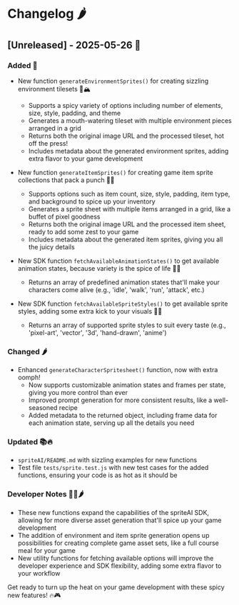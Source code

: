 # Changelog 🌶️

## [Unreleased] - 2025-05-26 🚀

### Added 🎉
- New function `generateEnvironmentSprites()` for creating sizzling environment tilesets 🌳🏔️
  - Supports a spicy variety of options including number of elements, size, style, padding, and theme
  - Generates a mouth-watering tileset with multiple environment pieces arranged in a grid
  - Returns both the original image URL and the processed tileset, hot off the press!
  - Includes metadata about the generated environment sprites, adding extra flavor to your game development

- New function `generateItemSprites()` for creating game item sprite collections that pack a punch 🎁💥
  - Supports options such as item count, size, style, padding, item type, and background to spice up your inventory
  - Generates a sprite sheet with multiple items arranged in a grid, like a buffet of pixel goodness
  - Returns both the original image URL and the processed item sheet, ready to add some zest to your game
  - Includes metadata about the generated item sprites, giving you all the juicy details

- New SDK function `fetchAvailableAnimationStates()` to get available animation states, because variety is the spice of life 🕺💃
  - Returns an array of predefined animation states that'll make your characters come alive (e.g., 'idle', 'walk', 'run', 'attack', etc.)

- New SDK function `fetchAvailableSpriteStyles()` to get available sprite styles, adding some extra kick to your visuals 🎨🔥
  - Returns an array of supported sprite styles to suit every taste (e.g., 'pixel-art', 'vector', '3d', 'hand-drawn', 'anime')

### Changed 🌶️
- Enhanced `generateCharacterSpritesheet()` function, now with extra oomph!
  - Now supports customizable animation states and frames per state, giving you more control than ever
  - Improved prompt generation for more consistent results, like a well-seasoned recipe
  - Added metadata to the returned object, including frame data for each animation state, serving up all the details you need

### Updated 📚🔥
- `spriteAI/README.md` with sizzling examples for new functions
- Test file `tests/sprite.test.js` with new test cases for the added functions, ensuring your code is as hot as it should be

### Developer Notes 🧑‍💻🌶️
- These new functions expand the capabilities of the spriteAI SDK, allowing for more diverse asset generation that'll spice up your game development
- The addition of environment and item sprite generation opens up possibilities for creating complete game asset sets, like a full course meal for your game
- New utility functions for fetching available options will improve the developer experience and SDK flexibility, adding some extra flavor to your workflow

Get ready to turn up the heat on your game development with these spicy new features! 🔥🎮
